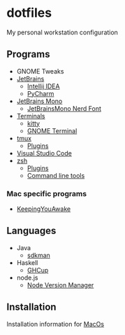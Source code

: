 # dotfiles

My personal workstation configuration

## Programs

* GNOME Tweaks
* [JetBrains](jet-brains/README.md)
  * [Intellij IDEA](jet-brains/README.md#intellij)
  * [PyCharm](jet-brains/README.md#pycharm)
* [JetBrains Mono](https://www.jetbrains.com/lp/mono/)
  * [JetBrainsMono Nerd Font](https://github.com/ryanoasis/nerd-fonts)
* [Terminals](terminal/README.md)
  * [kitty](terminal/kitty/README.md)
  * [GNOME Terminal](terminal/README.md#gnome-terminal)
* [tmux](tmux/README.md)
  * [Plugins](tmux/README.md#plugins)
* [Visual Studio Code](vs-code/README.md)
* [zsh](zsh/README.md)
  * [Plugins](zsh/README.md#plugins)
  * [Command line tools](zsh/README.md#tools)

### Mac specific programs

* [KeepingYouAwake](https://github.com/newmarcel/KeepingYouAwake)

## Languages

* Java
  * [sdkman](https://sdkman.io/)
* Haskell
  * [GHCup](https://www.haskell.org/ghcup/)
* node.js
  * [Node Version Manager](https://github.com/nvm-sh/nvm)

## Installation

Installation information for [MacOs](mac-os.md)
